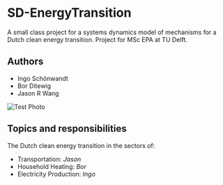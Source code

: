 # SD-EnergyTransition

A small class project for a systems dynamics model of mechanisms for a Dutch clean energy transition. Project for MSc EPA at TU Delft.

## Authors

* Ingo Schönwandt
* Bor Ditewig
* Jason R Wang

![Test Photo](https://i.imgur.com/mKSK4HX.jpg)

## Topics and responsibilities

The Dutch clean energy transition in the sectors of:
* Transportation: *Jason*
* Household Heating: *Bor*
* Electricity Production: *Ingo*